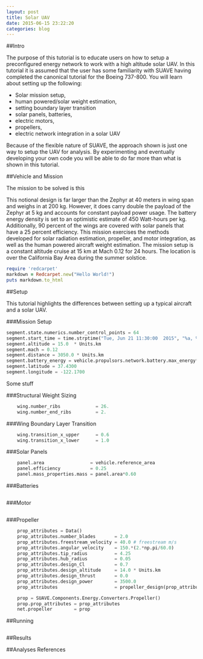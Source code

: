 ```yaml
---
layout: post
title: Solar UAV
date: 2015-06-15 23:22:20
categories: blog
---
```


##Intro

The purpose of this tutorial is to educate users on how to setup a preconfigured energy network to work with a high altitude solar UAV. In this tutorial it is assumed that the user has some familiarity with SUAVE having completed the canonical tutorial for the Boeing 737-800.  You will learn about setting up the following:

* Solar mission setup,
* human powered/solar weight estimation,
* setting boundary layer transition
* solar panels, batteries,
* electric motors, 
* propellers,
* electric network integration in a solar UAV

Because of the flexible nature of SUAVE, the approach shown is just one way to setup the UAV for analysis. By experimenting and eventually developing your own code you will be able to do far more than what is shown in this tutorial.

##Vehicle and Mission

The mission to be solved is this

This notional design is far larger than the Zephyr at 40 meters in wing span and weighs in at 200 kg. However, it does carry double the payload of the Zephyr at 5 kg and accounts for constant payload power usage. The battery energy density is set to an optimistic estimate of 450 Watt-hours per kg. Additionally, 90 percent of the wings are covered with solar panels that have a 25 percent efficiency. 
This mission exercises the methods developed for solar radiation estimation, propeller, and motor integration, as well as the human powered aircraft weight estimation. The mission setup is a constant altitude cruise at 15 km at Mach 0.12 for 24 hours. The location is over the California Bay Area during the summer solstice. 

```ruby
require 'redcarpet'
markdown = Redcarpet.new("Hello World!")
puts markdown.to_html
```

##Setup

This tutorial highlights the differences between setting up a typical aircraft and a solar UAV.

###Mission Setup

```python
segment.state.numerics.number_control_points = 64
segment.start_time = time.strptime("Tue, Jun 21 11:30:00  2015", "%a, %b %d %H:%M:%S %Y",)
segment.altitude = 15.0  * Units.km 
segment.mach = 0.12
segment.distance = 3050.0 * Units.km
segment.battery_energy = vehicle.propulsors.network.battery.max_energy*0.2 #Set the battery charge to start
segment.latitude = 37.4300
segment.longitude = -122.1700
```

Some stuff 

###Structural Weight Sizing

```python
    wing.number_ribs             = 26.
    wing.number_end_ribs         = 2.
```

###Wing Boundary Layer Transition

```python
    wing.transition_x_upper      = 0.6
    wing.transition_x_lower      = 1.0
```

###Solar Panels

```python
    panel.area                 = vehicle.reference_area
    panel.efficiency           = 0.25
    panel.mass_properties.mass = panel.area*0.60
```


###Batteries

```python
```

###Motor

```python
```

###Propeller

```python
    prop_attributes = Data()
    prop_attributes.number_blades       = 2.0
    prop_attributes.freestream_velocity = 40.0 # freestream m/s
    prop_attributes.angular_velocity    = 150.*(2.*np.pi/60.0)
    prop_attributes.tip_radius          = 4.25
    prop_attributes.hub_radius          = 0.05
    prop_attributes.design_Cl           = 0.7
    prop_attributes.design_altitude     = 14.0 * Units.km
    prop_attributes.design_thrust       = 0.0
    prop_attributes.design_power        = 3500.0
    prop_attributes                     = propeller_design(prop_attributes)
```
    
```python
    prop = SUAVE.Components.Energy.Converters.Propeller()
    prop.prop_attributes = prop_attributes
    net.propeller        = prop

```

##Running

```python
```

##Results

##Analyses References
